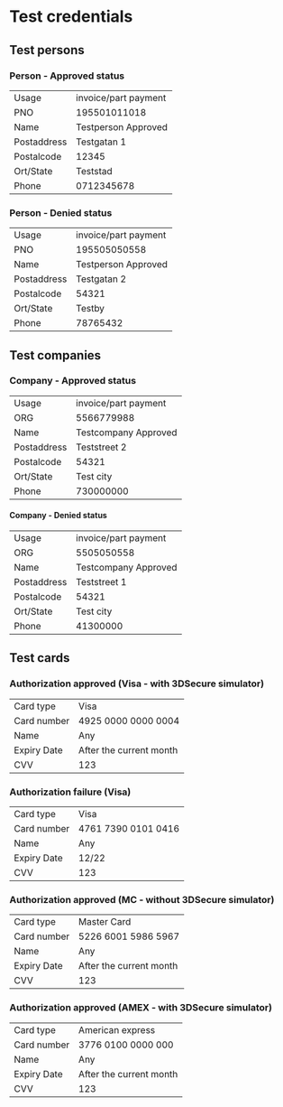 # Test credentials

## Test persons

### Person - Approved status
|             |                       |
|-------------|-----------------------|
| Usage       | invoice/part payment  |
| PNO         | 195501011018          |
| Name        | Testperson Approved   |
| Postaddress | Testgatan 1           |
| Postalcode  | 12345                 |
| Ort/State   | Teststad              |
| Phone       | 0712345678            |

### Person - Denied status
|             |                       |
|-------------|-----------------------|
| Usage       | invoice/part payment  |
| PNO         | 195505050558          |
| Name        | Testperson Approved   |
| Postaddress | Testgatan 2           |
| Postalcode  | 54321                 |
| Ort/State   | Testby                |
| Phone       | 78765432              |

## Test companies

### Company - Approved status
|             |                      |
|-------------|----------------------|
| Usage       | invoice/part payment |
| ORG         | 5566779988           |
| Name        | Testcompany Approved |
| Postaddress | Teststreet 2         |
| Postalcode  | 54321                |
| Ort/State   | Test city            |
| Phone       | 730000000            |

#### Company - Denied status
|             |                       |
|-------------|-----------------------|
| Usage       | invoice/part payment  |
| ORG         | 5505050558            |
| Name        | Testcompany Approved  |
| Postaddress | Teststreet 1          |
| Postalcode  | 54321                 |
| Ort/State   | Test city             |
| Phone       | 41300000              |

## Test cards

### Authorization approved (Visa - with 3DSecure simulator)
|             |                          |
|-------------|--------------------------|
| Card type   | Visa                     |
| Card number | 4925 0000 0000 0004      |
| Name        | Any                      |
| Expiry Date | After the current month  |
| CVV         | 123                      |

### Authorization failure (Visa)
|             |                      |
|-------------|----------------------|
| Card type   | Visa                 |
| Card number | 4761 7390 0101 0416  |
| Name        | Any                  |
| Expiry Date | 12/22                |
| CVV         | 123                  |

### Authorization approved (MC - without 3DSecure simulator)
|             |                         |
|-------------|-------------------------|
| Card type   | Master Card             |
| Card number | 5226 6001 5986 5967     |
| Name        | Any                     |
| Expiry Date | After the current month |
| CVV         | 123                     |

### Authorization approved (AMEX - with 3DSecure simulator)
|             |                         |
|-------------|-------------------------|
| Card type   | American express        |
| Card number | 3776 0100 0000 000      |
| Name        | Any                     |
| Expiry Date | After the current month |
| CVV         | 123                     |